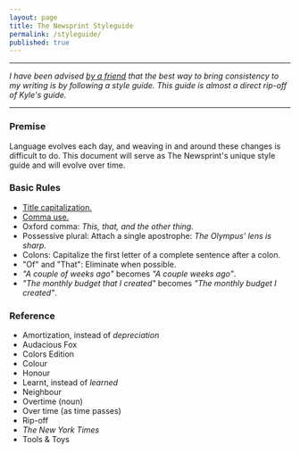 ```yaml
---
layout: page
title: The Newsprint Styleguide
permalink: /styleguide/
published: true
---
```


---

*I have been advised [by a friend](http://audaciousfox.com/style-guide/) that the best way to bring consistency to my writing is by following a style guide. This guide is almost a direct rip-off of Kyle's guide.*

---

### Premise
Language evolves each day, and weaving in and around these changes is difficult to do. This document will serve as The Newsprint's unique style guide and will evolve over time.

### Basic Rules
- [Title capitalization.](http://titlecapitalization.com)
- [Comma use.](https://owl.english.purdue.edu/owl/owlprint/607/)
- Oxford comma: *This, that, and the other thing.*
- Possessive plural: Attach a single apostrophe: *The Olympus' lens is sharp.*
- Colons: Capitalize the first letter of a complete sentence after a colon.
- "Of" and "That": Eliminate when possible.
- *"A couple of weeks ago"* becomes *"A couple weeks ago"*.
- *"The monthly budget that I created"* becomes *"The monthly budget I created"*.

### Reference
- Amortization, instead of *depreciation*
- Audacious Fox
- Colors Edition
- Colour
- Honour
- Learnt, instead of *learned*
- Neighbour
- Overtime (noun)
- Over time (as time passes)
- Rip-off
- *The New York Times*
- Tools & Toys
